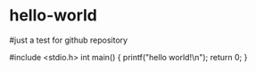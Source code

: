 # hello-world
#just a test for github repository

#include <stdio.h>
int main()
{
  printf("hello world!\n");
  return 0;
}
